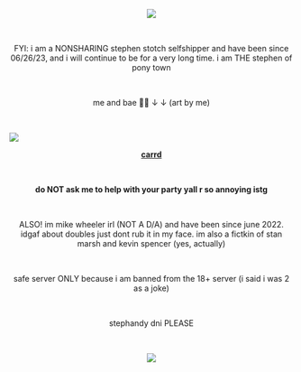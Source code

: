 <p align="center"> <img src="https://komarev.com/ghpvc/?username=stephenstotch&color=red"> </p>
<br>
<p align="center">FYI: i am a NONSHARING stephen stotch selfshipper and have been since 06/26/23, and i will continue to be for a very long time. i am THE stephen of pony town</p>
<br>
<p align="center">me and bae 🫶🏻 ↓ ↓ (art by me)</p>
<br>

![](https://files.catbox.moe/3kh4de.png)
<br>
<p align="center"> <b> <a href="https://stephen-stotch.carrd.co">carrd</a> </b> </p>
<br>
<b><p align="center">do NOT ask me to help with your party yall r so annoying istg</p></b>
<br>
<p align="center">ALSO! im mike wheeler irl (NOT A D/A) and have been since june 2022. idgaf about doubles just dont rub it in my face. im also a fictkin of stan marsh and kevin spencer (yes, actually)</p>
<br>
<p align="center">safe server ONLY because i am banned from the 18+ server (i said i was 2 as a joke)</p>
<br>
<p align="center">stephandy dni PLEASE</p>
<br>
<p align="center"><img src="https://files.catbox.moe/wwjkwe.png"></p>
